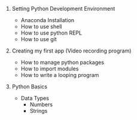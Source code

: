 1. Setting Python Development Environment

    * Anaconda Installation
    * How to use shell
    * How to use python REPL
    * How to use git

2. Creating my first app (Video recording program)

    * How to manage python packages
    * How to import modules
    * How to write a looping program

3. Python Basics

    * Data Types
        * Numbers
        * Strings
